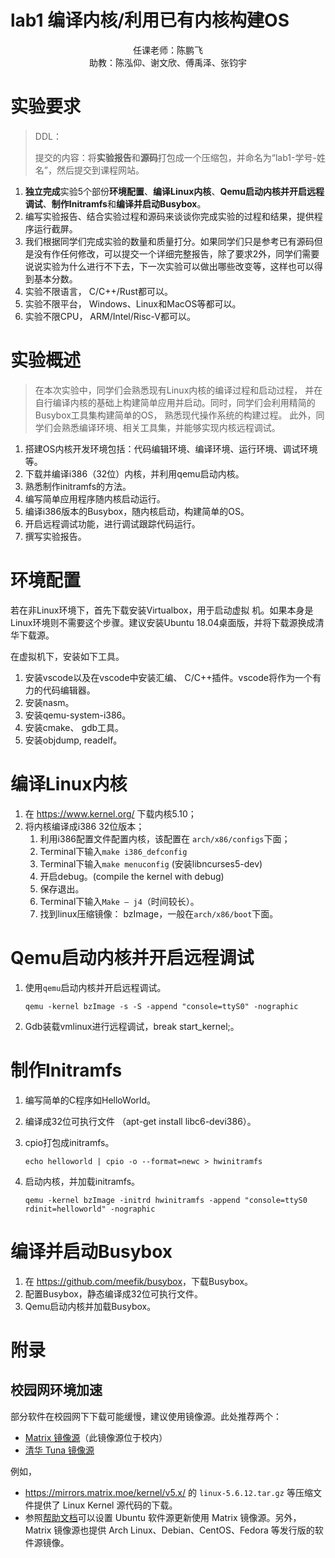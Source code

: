 # lab1 编译内核/利用已有内核构建OS  

<center>
    任课老师：陈鹏飞
<br>    
    助教：陈泓仰、谢文欣、傅禹泽、张钧宇
</center>

# 实验要求

> DDL：
>
> 提交的内容：将**实验报告**和**源码**打包成一个压缩包，并命名为“lab1-学号-姓名”，然后提交到课程网站。

1. **独立完成**实验5个部份**环境配置**、**编译Linux内核**、**Qemu启动内核并开启远程调试**、**制作Initramfs**和**编译并启动Busybox**。
2. 编写实验报告、结合实验过程和源码来谈谈你完成实验的过程和结果，提供程序运行截屏。
3. 我们根据同学们完成实验的数量和质量打分。如果同学们只是参考已有源码但是没有作任何修改，可以提交一个详细完整报告，除了要求2外，同学们需要说说实验为什么进行不下去，下一次实验可以做出哪些改变等，这样也可以得到基本分数。
4. 实验不限语言， C/C++/Rust都可以。
5. 实验不限平台， Windows、Linux和MacOS等都可以。
6. 实验不限CPU， ARM/Intel/Risc-V都可以。

# 实验概述

> 在本次实验中，同学们会熟悉现有Linux内核的编译过程和启动过程， 并在自行编译内核的基础上构建简单应用并启动。同时，同学们会利用精简的Busybox工具集构建简单的OS， 熟悉现代操作系统的构建过程。 此外，同学们会熟悉编译环境、相关工具集，并能够实现内核远程调试。

1. 搭建OS内核开发环境包括：代码编辑环境、编译环境、运行环境、调试环境等。
2. 下载并编译i386（32位）内核，并利用qemu启动内核。
3. 熟悉制作initramfs的方法。
4. 编写简单应用程序随内核启动运行。
5. 编译i386版本的Busybox，随内核启动，构建简单的OS。
6. 开启远程调试功能，进行调试跟踪代码运行。
7. 撰写实验报告。

# 环境配置

若在非Linux环境下，首先下载安装Virtualbox，用于启动虚拟
机。如果本身是Linux环境则不需要这个步骤。建议安装Ubuntu 18.04桌面版，并将下载源换成清华下载源。

在虚拟机下，安装如下工具。

1. 安装vscode以及在vscode中安装汇编、 C/C++插件。vscode将作为一个有力的代码编辑器。
2. 安装nasm。
3. 安装qemu-system-i386。
4. 安装cmake、 gdb工具。
5. 安装objdump, readelf。

# 编译Linux内核

1. 在 <https://www.kernel.org/> 下载内核5.10；
2. 将内核编译成i386 32位版本；
   1. 利用i386配置文件配置内核，该配置在
      `arch/x86/configs`下面；
   2. Terminal下输入`make i386_defconfig`
   3. Terminal下输入`make menuconfig` (安装libncurses5-dev)
   4. 开启debug。(compile the kernel with debug)
   5. 保存退出。
   6. Terminal下输入`Make – j4`（时间较长）。
   7. 找到linux压缩镜像： bzImage，一般在`arch/x86/boot`下面。

# Qemu启动内核并开启远程调试  

1. 使用`qemu`启动内核并开启远程调试。

   ```shell
   qemu -kernel bzImage -s -S -append "console=ttyS0" -nographic
   ```

2. Gdb装载vmlinux进行远程调试，break start_kernel;。

# 制作Initramfs  

1. 编写简单的C程序如HelloWorld。

2. 编译成32位可执行文件 （apt-get install libc6-devi386）。

3. cpio打包成initramfs。

   ```shell
   echo helloworld | cpio -o --format=newc > hwinitramfs
   ```

4. 启动内核，并加载initramfs。

   ```shell
   qemu -kernel bzImage -initrd hwinitramfs -append "console=ttyS0 rdinit=helloworld" -nographic  
   ```

# 编译并启动Busybox  

1. 在 <https://github.com/meefik/busybox>，下载Busybox。
2. 配置Busybox，静态编译成32位可执行文件。
3. Qemu启动内核并加载Busybox。

# 附录

## 校园网环境加速

部分软件在校园网下下载可能缓慢，建议使用镜像源。此处推荐两个：

- [Matrix 镜像源](https://mirrors.matrix.moe)（此镜像源位于校内）
- [清华 Tuna 镜像源](https://mirrors.tuna.tsinghua.edu.cn)

例如，

- <https://mirrors.matrix.moe/kernel/v5.x/> 的 `linux-5.6.12.tar.gz` 等压缩文件提供了 Linux Kernel 源代码的下载。
- 参照[帮助文档](https://mirrors.matrix.moe/docs/ubuntu)可以设置 Ubuntu 软件源更新使用 Matrix 镜像源。另外，Matrix 镜像源也提供 Arch Linux、Debian、CentOS、Fedora 等发行版的软件源镜像。